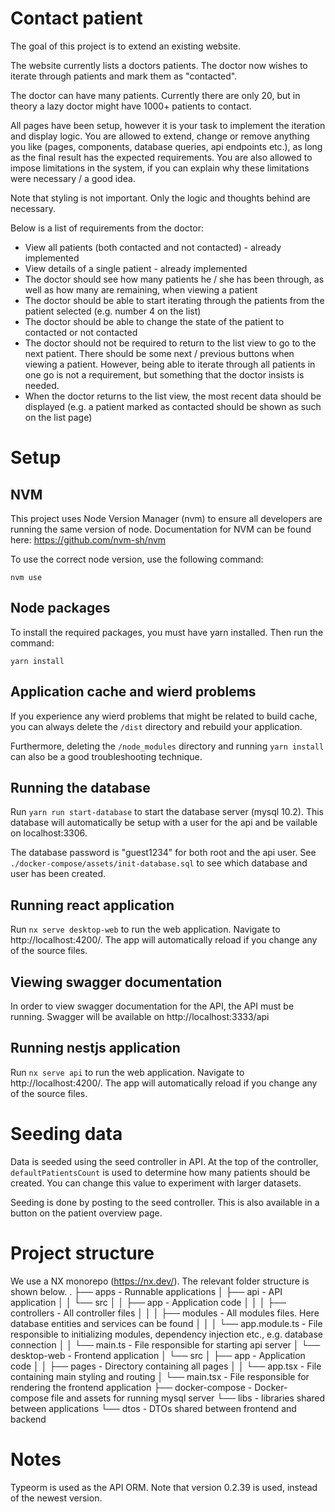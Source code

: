 # Contact patient

The goal of this project is to extend an existing website.

The website currently lists a doctors patients. The doctor now wishes to iterate through patients and mark them as "contacted".

The doctor can have many patients. Currently there are only 20, but in theory a lazy doctor might have 1000+ patients to contact.

All pages have been setup, however it is your task to implement the iteration and display logic. You are allowed to extend, change or remove anything you like (pages, components, database queries, api endpoints etc.), as long as the final result has the expected requirements. You are also allowed to impose limitations in the system, if you can explain why these limitations were necessary / a good idea.

Note that styling is not important. Only the logic and thoughts behind are necessary.

Below is a list of requirements from the doctor:
- View all patients (both contacted and not contacted) - already implemented
- View details of a single patient - already implemented
- The doctor should see how many patients he / she has been through, as well as how many are remaining, when viewing a patient
- The doctor should be able to start iterating through the patients from the patient selected (e.g. number 4 on the list)
- The doctor should be able to change the state of the patient to contacted or not contacted
- The doctor should not be required to return to the list view to go to the next patient. There should be some next / previous buttons when viewing a patient. However, being able to iterate through all patients in one go is not a requirement, but something that the doctor insists is needed.
- When the doctor returns to the list view, the most recent data should be displayed (e.g. a patient marked as contacted should be shown as such on the list page)


# Setup

## NVM
This project uses Node Version Manager (nvm) to ensure all developers are running the same version of node. Documentation for NVM can be found here:
https://github.com/nvm-sh/nvm

To use the correct node version, use the following command:

`nvm use`

## Node packages
To install the required packages, you must have yarn installed. Then run the command:

`yarn install`

## Application cache and wierd problems

If you experience any wierd problems that might be related to build cache, you can always delete the `/dist` directory and rebuild your application. 

Furthermore, deleting the `/node_modules` directory and running `yarn install` can also be a good troubleshooting technique.

## Running the database

Run `yarn run start-database` to start the database server (mysql 10.2). This database will automatically be setup with a user for the api and be vailable on localhost:3306.

The database password is "guest1234" for both root and the api user. See `./docker-compose/assets/init-database.sql` to see which database and user has been created.

## Running react application

Run `nx serve desktop-web` to run the web application. Navigate to http://localhost:4200/. The app will automatically reload if you change any of the source files.

## Viewing swagger documentation

In order to view swagger documentation for the API, the API must be running. Swagger will be available on http://localhost:3333/api

## Running nestjs application

Run `nx serve api` to run the web application. Navigate to http://localhost:4200/. The app will automatically reload if you change any of the source files.

# Seeding data

Data is seeded using the seed controller in API. At the top of the controller, `defaultPatientsCount` is used to determine how many patients should be created. You can change this value to experiment with larger datasets.

Seeding is done by posting to the seed controller. This is also available in a button on the patient overview page.

# Project structure

We use a NX monorepo (https://nx.dev/). The relevant folder structure is shown below.
.
├── apps - Runnable applications
│   ├── api - API application
│   │   └── src
│   │       ├── app - Application code
│   │       │   ├── controllers - All controller files
│   │       │   ├── modules - All modules files. Here database entities and services can be found
│   │       │   └── app.module.ts - File responsible to initializing modules, dependency injection etc., e.g. database connection
│   │       └── main.ts - File responsible for starting api server
│   └── desktop-web - Frontend application
│       └── src
│           ├── app - Application code
│           │   ├── pages - Directory containing all pages
│           │   └── app.tsx - File containing main styling and routing
│           └── main.tsx - File responsible for rendering the frontend application
├── docker-compose - Docker-compose file and assets for running mysql server
└── libs - libraries shared between applications
    └── dtos - DTOs shared between frontend and backend

# Notes

Typeorm is used as the API ORM. Note that version 0.2.39 is used, instead of the newest version.
